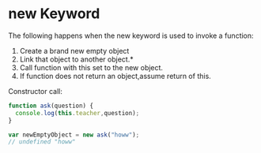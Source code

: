 # new Keyword
The following happens when the new keyword is used to invoke a function:
1. Create a brand new empty object
2. Link that object to another object.*
3. Call function with this set to the new object.
4. If function does not return an object,assume return of this.

Constructor call:
```javascript
function ask(question) {
  console.log(this.teacher,question);
}

var newEmptyObject = new ask("howw");
// undefined "howw"
```
